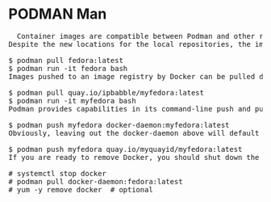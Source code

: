 # PODMAN Man
<pre>
  Container images are compatible between Podman and other runtimes
Despite the new locations for the local repositories, the images created by Docker or Podman are compatible with the OCI standard. Podman can push to and pull from popular container registries like Quay.io and Docker hub, as well as private registries. For example, you can pull the latest Fedora image from the Docker hub and run it using Podman. Not specifying a registry means Podman will default to searching through registries listed in the registries.conf file, in the order in which they are listed. An unmodified registries.conf file means it will look in the Docker hub first.

$ podman pull fedora:latest
$ podman run -it fedora bash
Images pushed to an image registry by Docker can be pulled down and run by Podman. For example, an image (myfedora) I created using Docker and pushed to my Quay.io repository (ipbabble) using Docker can be pulled and run with Podman  as follows:

$ podman pull quay.io/ipbabble/myfedora:latest
$ podman run -it myfedora bash
Podman provides capabilities in its command-line push and pull commands to gracefully move images from /var/lib/docker to /var/lib/containers and vice versa.  For example:

$ podman push myfedora docker-daemon:myfedora:latest
Obviously, leaving out the docker-daemon above will default to pushing to the Docker hub.  Using quay.io/myquayid/myfedora will push the image to the Quay.io registry (where myquayid below is your personal Quay.io account):

$ podman push myfedora quay.io/myquayid/myfedora:latest
If you are ready to remove Docker, you should shut down the daemon and then remove the Docker package using your package manager. But first, if you have images you created with Docker that you wish to keep, you should make sure those images are pushed to a registry so that you can pull them down later. Or you can use Podman to pull each image (for example, fedora) from the host’s Docker repository into Podman’s OCI-based repository. With RHEL you can run the following:

# systemctl stop docker
# podman pull docker-daemon:fedora:latest
# yum -y remove docker  # optional
</pre>
